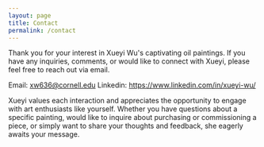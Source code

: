 ```yaml
---
layout: page
title: Contact
permalink: /contact
---
```


Thank you for your interest in Xueyi Wu's captivating oil paintings. If you have any inquiries, comments, or would like to connect with Xueyi, please feel free to reach out via email.

Email: xw636@cornell.edu
Linkedin: https://www.linkedin.com/in/xueyi-wu/

Xueyi values each interaction and appreciates the opportunity to engage with art enthusiasts like yourself. Whether you have questions about a specific painting, would like to inquire about purchasing or commissioning a piece, or simply want to share your thoughts and feedback, she eagerly awaits your message.
